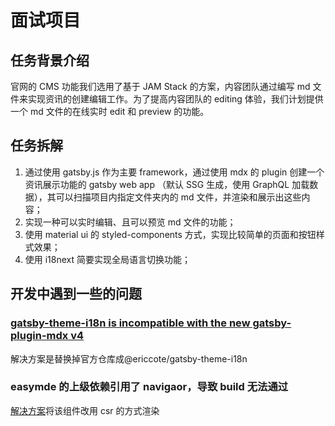 # 面试项目

## 任务背景介绍

官网的 CMS 功能我们选用了基于 JAM Stack 的方案，内容团队通过编写 md 文件来实现资讯的创建编辑工作。为了提高内容团队的 editing 体验，我们计划提供一个 md 文件的在线实时 edit 和 preview 的功能。

## 任务拆解

1. 通过使用 gatsby.js 作为主要 framework，通过使用 mdx 的 plugin 创建一个资讯展示功能的 gatsby web app （默认 SSG 生成，使用 GraphQL 加载数据），其可以扫描项目内指定文件夹内的 md 文件，并渲染和展示出这些内容；
2. 实现一种可以实时编辑、且可以预览 md 文件的功能；
3. 使用 material ui 的 styled-components 方式，实现比较简单的页面和按钮样式效果；
4. 使用 i18next 简要实现全局语言切换功能；

## 开发中遇到一些的问题

### [gatsby-theme-i18n is incompatible with the new gatsby-plugin-mdx v4](https://github.com/gatsbyjs/themes/issues/172)

解决方案是替换掉官方仓库成@ericcote/gatsby-theme-i18n

### easymde 的上级依赖引用了 navigaor，导致 build 无法通过

[解决方案](https://www.gatsbyjs.com/docs/using-client-side-only-packages/)将该组件改用 csr 的方式渲染

